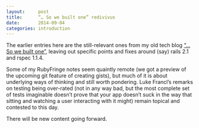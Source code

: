 ```yaml
---
layout:     post
title:      “… So we built one” redivivus
date:       2014-09-04
categories: introduction
---
```

The earlier entries here are the still-relevant ones from my old tech blog <a href='http://seanr.ca/' target='_blank'>“… So we built one”</a>, leaving out specific points and fixes around (say) rails 2.1 and rspec 1.1.4.

Some of my RubyFringe notes seem quaintly remote (we got a preview of the upcoming git feature of creating gists), but much of it is about underlying ways of thinking and still worth pondering.  Luke Francl’s remarks on testing being over-rated (not in any way bad, but the most complete set of tests imaginable doesn’t prove that your app doesn’t suck in the way that sitting and watching a user interacting with it might) remain topical and contested to this day.

There will be new content going forward.